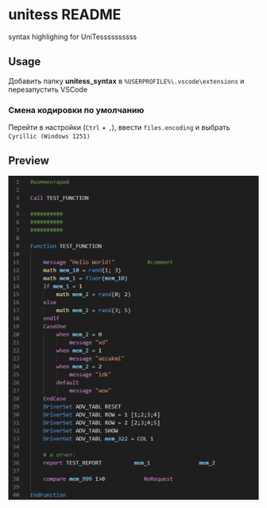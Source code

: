 # unitess README

syntax highlighing for UniTessssssssss

## Usage

Добавить папку **unitess_syntax** в `%USERPROFILE%\.vscode\extensions` и перезапустить VSCode

### Смена кодировки по умолчанию

Перейти в настройки (`Ctrl` + `,`), ввести `files.encoding` и выбрать `Cyrillic (Windows 1251)`

## Preview

![preview](preview.png)